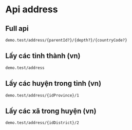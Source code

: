 # Api address
## Full api
```
demo.test/address/{parentId?}/{depth?}/{countryCode?}
```

## Lấy các tỉnh thành (vn)
```
demo.test/address
```

## Lấy các huyện trong tỉnh (vn)
```
demo.test/address/{idProvince}/1
```
## Lấy các xã trong huyện (vn)
```
demo.test/address/{idDistrict}/2
```
